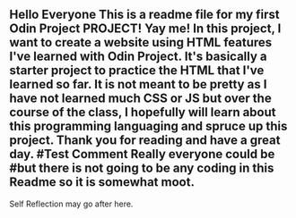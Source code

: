 Hello Everyone
This is a readme file for my first Odin Project PROJECT! Yay me!
In this project, I want to create a website using HTML features I've learned with Odin Project.
It's basically a starter project to practice the HTML that I've learned so far. 
It is not meant to be pretty as I have not learned much CSS or JS but over the course of the class, I hopefully will learn about this programming languaging and spruce up this project.
Thank you for reading and have a great day.
#Test Comment
Really everyone could be #but there is not going to be any coding in this Readme so it is somewhat moot.
------------
Self Reflection may go after here.
